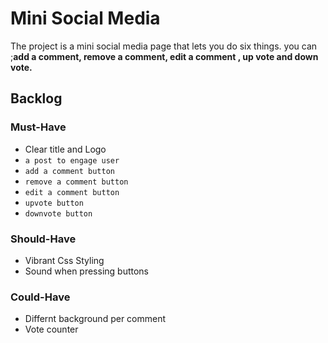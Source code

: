 # Mini Social Media

The project is a mini social media page that lets you do six things. you can
;**add a comment, remove a comment, edit a comment , up vote and down vote.**

## Backlog

### Must-Have

- Clear title and Logo
- `a post to engage user`
- `add a comment button`
- `remove a comment button`
- `edit a comment button`
- `upvote button`
- `downvote button`

### Should-Have

- Vibrant Css Styling
- Sound when pressing buttons

### Could-Have

- Differnt background per comment
- Vote counter
